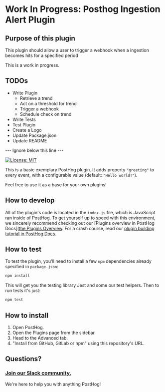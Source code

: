 # Work In Progress: Posthog Ingestion Alert Plugin

## Purpose of this plugin
This plugin should allow a user to trigger a webhook when a ingestion becomes hits for a specified period

This is a work in progress.

## TODOs

* Write Plugin
   * Retrieve a trend 
   * Act on a threshold for trend
   * Trigger a webhook
   * Schedule check on trend
* Write Tests
* Test Plugin
* Create a Logo
* Update Package.json
* Update README


--- Ignore below this line ---

[![License: MIT](https://img.shields.io/badge/License-MIT-red.svg?style=flat-square)](https://opensource.org/licenses/MIT)

This is a basic exemplary PostHog plugin. It adds property `"greeting"` to every event, with a configurable value (default: `"Hello world!"`).

Feel free to use it as a base for your own plugins!

## How to develop

All of the plugin's code is located in the `index.js` file, which is JavaScript ran inside of PostHog.
To get yourself up to speed with this environment, we sincerely recommend checking out our [Plugins overview in PostHog Docs]([the Plugins Overview](https://posthog.com/docs/plugins/build/overview).
For a crash course, read our [plugin building tutorial in PostHog Docs](https://posthog.com/docs/plugins/build/tutorial).

## How to test

To test the plugin, you'll need to install a few `npm` dependencies already specified in `package.json`:
```bash
npm install
```

This will get you the testing library Jest and some our test helpers.
Then to run tests it's just:

```bash
npm test
```

## How to install

1. Open PostHog.
1. Open the Plugins page from the sidebar.
1. Head to the Advanced tab.
1. "Install from GitHub, GitLab or npm" using this repository's URL.

## Questions?

### [Join our Slack community.](https://join.slack.com/t/posthogusers/shared_invite/enQtOTY0MzU5NjAwMDY3LTc2MWQ0OTZlNjhkODk3ZDI3NDVjMDE1YjgxY2I4ZjI4MzJhZmVmNjJkN2NmMGJmMzc2N2U3Yjc3ZjI5NGFlZDQ)

We're here to help you with anything PostHog!
